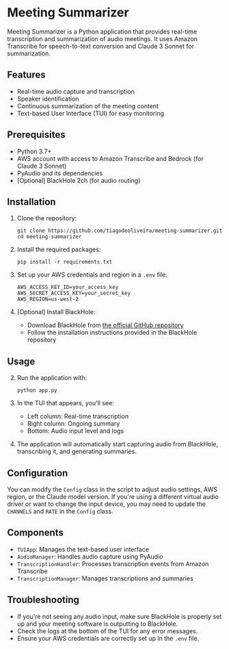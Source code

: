 # Meeting Summarizer

Meeting Summarizer is a Python application that provides real-time transcription and summarization of audio meetings. It uses Amazon Transcribe for speech-to-text conversion and Claude 3 Sonnet for summarization.

## Features

- Real-time audio capture and transcription
- Speaker identification
- Continuous summarization of the meeting content
- Text-based User Interface (TUI) for easy monitoring

## Prerequisites

- Python 3.7+
- AWS account with access to Amazon Transcribe and Bedrock (for Claude 3 Sonnet)
- PyAudio and its dependencies
- [Optional] BlackHole 2ch (for audio routing)

## Installation

1. Clone the repository:
   ```
   git clone https://github.com/tiagodeoliveira/meeting-summarizer.git
   cd meeting-summarizer
   ```

2. Install the required packages:
   ```
   pip install -r requirements.txt
   ```

3. Set up your AWS credentials and region in a `.env` file:
   ```
   AWS_ACCESS_KEY_ID=your_access_key
   AWS_SECRET_ACCESS_KEY=your_secret_key
   AWS_REGION=us-west-2
   ```

4. [Optional] Install BlackHole:
   - Download BlackHole from [the official GitHub repository](https://github.com/ExistentialAudio/BlackHole)
   - Follow the installation instructions provided in the BlackHole repository

## Usage

2. Run the application with:
   ```
   python app.py
   ```

3. In the TUI that appears, you'll see:
   - Left column: Real-time transcription
   - Right column: Ongoing summary
   - Bottom: Audio input level and logs

4. The application will automatically start capturing audio from BlackHole, transcribing it, and generating summaries.

## Configuration

You can modify the `Config` class in the script to adjust audio settings, AWS region, or the Claude model version. If you're using a different virtual audio driver or want to change the input device, you may need to update the `CHANNELS` and `RATE` in the `Config` class.

## Components

- `TUIApp`: Manages the text-based user interface
- `AudioManager`: Handles audio capture using PyAudio
- `TranscriptionHandler`: Processes transcription events from Amazon Transcribe
- `TranscriptionManager`: Manages transcriptions and summaries

## Troubleshooting

- If you're not seeing any audio input, make sure BlackHole is properly set up and your meeting software is outputting to BlackHole.
- Check the logs at the bottom of the TUI for any error messages.
- Ensure your AWS credentials are correctly set up in the `.env` file.
